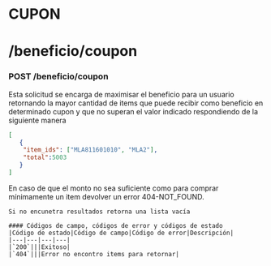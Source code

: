# CUPON
# /beneficio/coupon


### POST /beneficio/coupon

Esta solicitud se encarga de  maximisar el beneficio para un usuario retornando la mayor
cantidad de items que puede recibir como beneficio en determinado cupon y que
no superan el valor indicado respondiendo de la siguiente manera
```json
[
   {
	"item_ids": ["MLA811601010", "MLA2"],
	"total":5003
   }
]
```
En caso de que el monto no sea suficiente como para comprar
mínimamente un item devolver un error 404-NOT_FOUND.

```
Si no encunetra resultados retorna una lista vacía

#### Códigos de campo, códigos de error y códigos de estado
|Código de estado|Código de campo|Código de error|Descripción|
|---|---|---|---|
|`200`|||Exitoso|
|`404`|||Error no encontro items para retornar|


